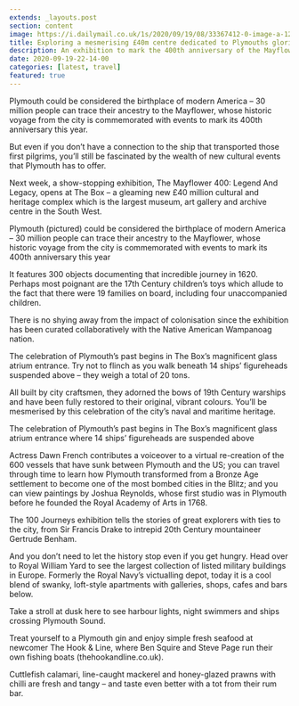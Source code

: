 ```yaml
---
extends: _layouts.post
section: content
image: https://i.dailymail.co.uk/1s/2020/09/19/08/33367412-0-image-a-12_1600501448325.jpg 
title: Exploring a mesmerising £40m centre dedicated to Plymouths glorious seafaring past 
description: An exhibition to mark the 400th anniversary of the Mayflowers historic voyage opens next week at Plymouths new cultural and heritage complex. Sarah Hartley went to check it out. 
date: 2020-09-19-22-14-00 
categories: [latest, travel] 
featured: true 
--- 
```

Plymouth could be considered the birthplace of modern America – 30 million people can trace their ancestry to the Mayflower, whose historic voyage from the city is commemorated with events to mark its 400th anniversary this year.

But even if you don’t have a connection to the ship that transported those first pilgrims, you’ll still be fascinated by the wealth of new cultural events that Plymouth has to offer.

Next week, a show-stopping exhibition, The Mayflower 400: Legend And Legacy, opens at The Box – a gleaming new £40 million cultural and heritage complex which is the largest museum, art gallery and archive centre in the South West.

Plymouth (pictured) could be considered the birthplace of modern America – 30 million people can trace their ancestry to the Mayflower, whose historic voyage from the city is commemorated with events to mark its 400th anniversary this year

It features 300 objects documenting that incredible journey in 1620. Perhaps most poignant are the 17th Century children’s toys which allude to the fact that there were 19 families on board, including four unaccompanied children.

There is no shying away from the impact of colonisation since the exhibition has been curated collaboratively with the Native American Wampanoag nation.

The celebration of Plymouth’s past begins in The Box’s magnificent glass atrium entrance. Try not to flinch as you walk beneath 14 ships’ figureheads suspended above – they weigh a total of 20 tons. 

All built by city craftsmen, they adorned the bows of 19th Century warships and have been fully restored to their original, vibrant colours. You’ll be mesmerised by this celebration of the city’s naval and maritime heritage.

The celebration of Plymouth’s past begins in The Box’s magnificent glass atrium entrance where 14 ships’ figureheads are suspended above

Actress Dawn French contributes a voiceover to a virtual re-creation of the 600 vessels that have sunk between Plymouth and the US; you can travel through time to learn how Plymouth transformed from a Bronze Age settlement to become one of the most bombed cities in the Blitz; and you can view paintings by Joshua Reynolds, whose first studio was in Plymouth before he founded the Royal Academy of Arts in 1768. 

The 100 Journeys exhibition tells the stories of great explorers with ties to the city, from Sir Francis Drake to intrepid 20th Century mountaineer Gertrude Benham.

And you don’t need to let the history stop even if you get hungry. Head over to Royal William Yard to see the largest collection of listed military buildings in Europe. Formerly the Royal Navy’s victualling depot, today it is a cool blend of swanky, loft-style apartments with galleries, shops, cafes and bars below. 

Take a stroll at dusk here to see harbour lights, night swimmers and ships crossing Plymouth Sound.

Treat yourself to a Plymouth gin and enjoy simple fresh seafood at newcomer The Hook & Line, where Ben Squire and Steve Page run their own fishing boats (thehookandline.co.uk). 

Cuttlefish calamari, line-caught mackerel and honey-glazed prawns with chilli are fresh and tangy – and taste even better with a tot from their rum bar.

